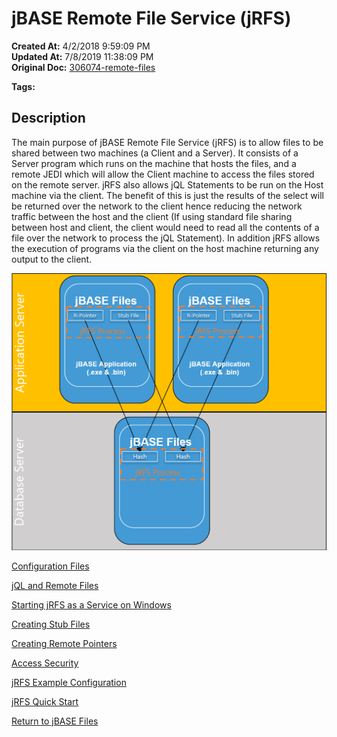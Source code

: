 # jBASE Remote File Service (jRFS)

**Created At:** 4/2/2018 9:59:09 PM  
**Updated At:** 7/8/2019 11:38:09 PM  
**Original Doc:** [306074-remote-files](https://docs.jbase.com/44204-remote-files/306074-remote-files)  

**Tags:**
<badge text='remote files' vertical='middle' />
<badge text='jrfs' vertical='middle' />

## Description 

The main purpose of jBASE Remote File Service (jRFS) is to allow files to be shared between two machines (a Client and a Server). It consists of a Server program which runs on the machine that hosts the files, and a remote JEDI which will allow the Client machine to access the files stored on the remote server. jRFS also allows jQL Statements to be run on the Host machine via the client. The benefit of this is just the results of the select will be returned over the network to the client hence reducing the network traffic between the host and the client (If using standard file sharing between host and client, the client would need to read all the contents of a file over the network to process the jQL Statement). In addition jRFS allows the execution of programs via the client on the host machine returning any output to the client.



![](./1522713719604-jrfs.png)



[Configuration Files](306076-jrfs-configuration-files)

[jQL and Remote Files](307818-untitled-question)

[Starting jRFS as a Service on Windows](307819-untitled-question)

[Creating Stub Files](307820-untitled-question)

[Creating Remote Pointers](307821-untitled-question)

[Access Security](307823-untitled-question)

[jRFS Example Configuration](307836-untitled-question)

[jRFS Quick Start](jrfs-quick-start-guide)



[Return to jBASE Files](306052-jbase-files)
